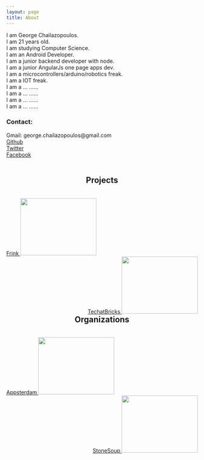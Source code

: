 ```yaml
---
layout: page
title: About
---
```


I am George Chailazopoulos.<br>
I am 21 years old.<br>
I am studying Computer Science.<br>
I am an Android Developer.<br>
I am a junior backend developer with node.<br>
I am a junior AngularJs one page apps dev.<br>
I am a microcontrollers/arduino/robotics freak.<br>
I am a IOT freak.<br>
I am a ... ......<br>
I am a ... ......<br>
I am a ... ......<br>
I am a ... ......<br>

<h3>Contact:</h3>
Gmail: george.chailazopoulos@gmail.com <br>
<a href="https://github.com/spiritinlife">Github</a><br>
<a href="https://twitter.com/_spiritinlife">Twitter</a><br>
<a href="https://www.facebook.com/george.hailazopoulos">Facebook</a><br>


<br>


<div style="display:block;clear:both;">
<h2 style="  margin-left: auto ;  margin-right: auto; text-align:center;">Projects</h2><br>
<div style="float:left;display:inline-block;">
<a href="http://www.frink.gr/" style="text-align: center;">
Frink
<img src="../images/frink.png" width="200" height="150">
</a>
</div>

<div style="float:right;display:inline-block;">
<a href="http://techatbricks.com/" style="text-align: center;">
TechatBricks
<img src="../images/tech_at_bricks_logo.png" width="200" height="150">
</a>
</div>
</div>





<div style="display:block;clear:both;">
<h2 style="  margin-left: auto ;  margin-right: auto ;  text-align:center;">Organizations</h2><br>
<div style="float:left;display:inline-block;">
<a href="http://greece.appsterdam.rs/" style="text-align: center;">
Appsterdam
<img src="../images/appsterdam.png" width="200" height="150">
</a>
</div>

<div style="float:right;display:inline-block;">
<a href="https://www.facebook.com/StoneSoupGr/" style="text-align: center;">
StoneSoup
<img src="../images/stonesoup.png" width="200" height="150">
</a>
</div>

</div>
